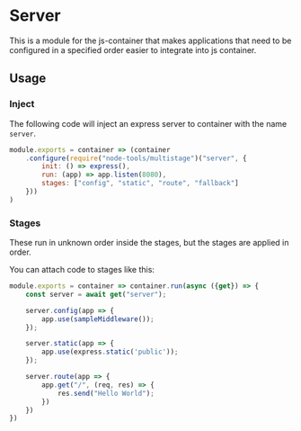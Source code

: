 # Server

This is a module for the js-container that makes applications that need to be configured in a specified order easier to integrate into js container.

## Usage

### Inject

The following code will inject an express server to container with the name `server`.

```js
module.exports = container => (container
    .configure(require("node-tools/multistage")("server", {
        init: () => express(),
        run: (app) => app.listen(8080),
        stages: ["config", "static", "route", "fallback"]
    }))
)
```

### Stages

These run in unknown order inside the stages, but the stages are applied in order.

You can attach code to stages like this:

```js
module.exports = container => container.run(async ({get}) => {
    const server = await get("server");

    server.config(app => {
        app.use(sampleMiddleware());
    });

    server.static(app => {
        app.use(express.static('public'));
    });

    server.route(app => {
        app.get("/", (req, res) => {
            res.send("Hello World");
        })
    })
})
```
